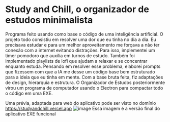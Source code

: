 # Study and Chill, o organizador de estudos minimalista
Programa feito usando como base o código de uma inteligência artificial. O projeto todo consistiu em resolver uma dor que eu tinha no dia a dia. Eu precisava estudar e para um melhor aproveitamento me forçava a não ter conexão com a internet evitando distrações. 
Para isso, implementei um timer pomodoro que auxilia em turnos de estudo. Também foi implementado playlists de lofi que ajudam a relaxar e se concentrar enquanto estuda.
Pensando em resolver esse problema, elaborei prompts que fizessem com que a IA me desse um código base bem estruturado para a ideia que eu tinha em mente. Com a base bruta feita, fiz adaptações de design, hierarquia e estrutura. 
O Organizador de Estudos posteriormente virou um programa de computador usando o Electron para compactar todo o código em uma EXE.

Uma prévia, adaptada para web do aplicativo pode ser visto no domínio https://studyandchill.vercel.app 
![image](https://github.com/user-attachments/assets/6d729eb9-a5b4-4193-9638-89071b347d4d)
Essa imagem é a versão final do aplicativo EXE funcional
